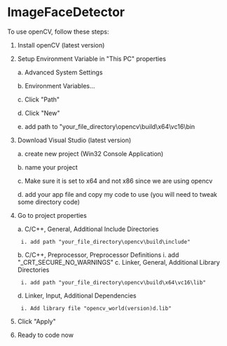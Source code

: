 # ImageFaceDetector
To use openCV, follow these steps:
1. Install openCV (latest version)

2. Setup Environment Variable in "This PC" properties

    a. Advanced System Settings
    
    b. Environment Variables...
    
    c. Click "Path"
    
    d. Click "New"
    
    e. add path to "your_file_directory\opencv\build\x64\vc16\bin
    
3. Download Visual Studio (latest version)

    a. create new project (Win32 Console Application)
    
    b. name your project
    
    c. Make sure it is set to x64 and not x86 since we are using opencv
    
    d. add your app file and copy my code to use (you will need to tweak some directory code)
    
4. Go to project properties

    a. C/C++, General, Additional Include Directories
    
        i. add path "your_file_directory\opencv\build\include"
        
    b. C/C++, Preprocessor, Preprocessor Definitions
        i. add "_CRT_SECURE_NO_WARNINGS"
    c. Linker, General, Additional Library Directories
    
        i. add path "your_file_directory\opencv\build\x64\vc16\lib"
        
    d. Linker, Input, Additional Dependencies
    
        i. Add library file "opencv_world(version)d.lib"
        
5. Click "Apply"

6. Ready to code now
 
